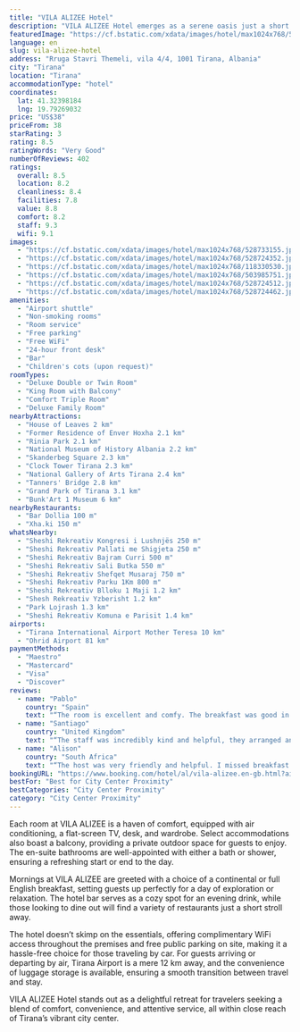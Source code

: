 ```yaml
---
title: "VILA ALIZEE Hotel"
description: "VILA ALIZEE Hotel emerges as a serene oasis just a short 2."
featuredImage: "https://cf.bstatic.com/xdata/images/hotel/max1024x768/528733155.jpg?k=2a2c33351d87670520ff611fc9923c1ac3d288a75274304b31a52acb921aa138&o=&hp=1"
language: en
slug: vila-alizee-hotel
address: "Rruga Stavri Themeli, vila 4/4, 1001 Tirana, Albania"
city: "Tirana"
location: "Tirana"
accommodationType: "hotel"
coordinates:
  lat: 41.32398184
  lng: 19.79269032
price: "US$38"
priceFrom: 38
starRating: 3
rating: 8.5
ratingWords: "Very Good"
numberOfReviews: 402
ratings:
  overall: 8.5
  location: 8.2
  cleanliness: 8.4
  facilities: 7.8
  value: 8.8
  comfort: 8.2
  staff: 9.3
  wifi: 9.1
images:
  - "https://cf.bstatic.com/xdata/images/hotel/max1024x768/528733155.jpg?k=2a2c33351d87670520ff611fc9923c1ac3d288a75274304b31a52acb921aa138&o=&hp=1"
  - "https://cf.bstatic.com/xdata/images/hotel/max1024x768/528724352.jpg?k=9d35fcb54815e9e4586d2d4813dc26bd042ad4b3d388c9c07ec00f9136fc0538&o=&hp=1"
  - "https://cf.bstatic.com/xdata/images/hotel/max1024x768/118330530.jpg?k=8964330b7e9aa75a9cf24efc02b3ebf9eee8f245ea7145c49de269f78c5de243&o=&hp=1"
  - "https://cf.bstatic.com/xdata/images/hotel/max1024x768/503985751.jpg?k=ec7a7cb2f0f8908d6cf4515f782d4fc86c17215d2fb56662728363f549e2d52b&o=&hp=1"
  - "https://cf.bstatic.com/xdata/images/hotel/max1024x768/528724512.jpg?k=beb934848c1674f3d9f574d1ca98da4c6bbc6f2be108c60254b1a723b1f8900b&o=&hp=1"
  - "https://cf.bstatic.com/xdata/images/hotel/max1024x768/528724462.jpg?k=7b83d0a93039550beb7fa081d306de232ba0aea802e718acd9db1ae472e6adb2&o=&hp=1"
amenities:
  - "Airport shuttle"
  - "Non-smoking rooms"
  - "Room service"
  - "Free parking"
  - "Free WiFi"
  - "24-hour front desk"
  - "Bar"
  - "Children's cots (upon request)"
roomTypes:
  - "Deluxe Double or Twin Room"
  - "King Room with Balcony"
  - "Comfort Triple Room"
  - "Deluxe Family Room"
nearbyAttractions:
  - "House of Leaves 2 km"
  - "Former Residence of Enver Hoxha 2.1 km"
  - "Rinia Park 2.1 km"
  - "National Museum of History Albania 2.2 km"
  - "Skanderbeg Square 2.3 km"
  - "Clock Tower Tirana 2.3 km"
  - "National Gallery of Arts Tirana 2.4 km"
  - "Tanners' Bridge 2.8 km"
  - "Grand Park of Tirana 3.1 km"
  - "Bunk'Art 1 Museum 6 km"
nearbyRestaurants:
  - "Bar Dollia 100 m"
  - "Xha.ki 150 m"
whatsNearby:
  - "Sheshi Rekreativ Kongresi i Lushnjës 250 m"
  - "Sheshi Rekreativ Pallati me Shigjeta 250 m"
  - "Sheshi Rekreativ Bajram Curri 500 m"
  - "Sheshi Rekreativ Sali Butka 550 m"
  - "Sheshi Rekreativ Shefqet Musaraj 750 m"
  - "Sheshi Rekreativ Parku 1Km 800 m"
  - "Sheshi Rekreativ Blloku 1 Maji 1.2 km"
  - "Shesh Rekreativ Yzberisht 1.2 km"
  - "Park Lojrash 1.3 km"
  - "Sheshi Rekreativ Komuna e Parisit 1.4 km"
airports:
  - "Tirana International Airport Mother Teresa 10 km"
  - "Ohrid Airport 81 km"
paymentMethods:
  - "Maestro"
  - "Mastercard"
  - "Visa"
  - "Discover"
reviews:
  - name: "Pablo"
    country: "Spain"
    text: "“The room is excellent and comfy. The breakfast was good in amount and quality.”"
  - name: "Santiago"
    country: "United Kingdom"
    text: "“The staff was incredibly kind and helpful, they arranged anything we needed. Would recommend for sure.”"
  - name: "Alison"
    country: "South Africa"
    text: "“The host was very friendly and helpful. I missed breakfast as I left really early - I was given a picnic pack which was great”"
bookingURL: "https://www.booking.com/hotel/al/vila-alizee.en-gb.html?aid=8035640"
bestFor: "Best for City Center Proximity"
bestCategories: "City Center Proximity"
category: "City Center Proximity"
---
```


Each room at VILA ALIZEE is a haven of comfort, equipped with air conditioning, a flat-screen TV, desk, and wardrobe. Select accommodations also boast a balcony, providing a private outdoor space for guests to enjoy. The en-suite bathrooms are well-appointed with either a bath or shower, ensuring a refreshing start or end to the day.

Mornings at VILA ALIZEE are greeted with a choice of a continental or full English breakfast, setting guests up perfectly for a day of exploration or relaxation. The hotel bar serves as a cozy spot for an evening drink, while those looking to dine out will find a variety of restaurants just a short stroll away.

The hotel doesn’t skimp on the essentials, offering complimentary WiFi access throughout the premises and free public parking on site, making it a hassle-free choice for those traveling by car. For guests arriving or departing by air, Tirana Airport is a mere 12 km away, and the convenience of luggage storage is available, ensuring a smooth transition between travel and stay.

VILA ALIZEE Hotel stands out as a delightful retreat for travelers seeking a blend of comfort, convenience, and attentive service, all within close reach of Tirana’s vibrant city center.